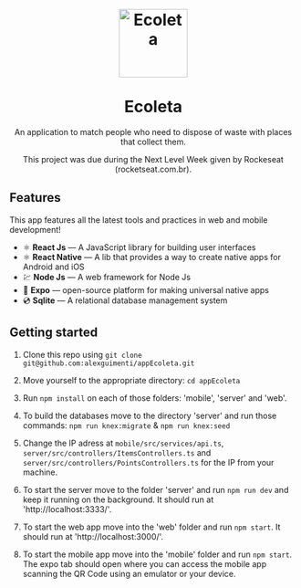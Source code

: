 <h1 align="center">
<br>
  <img src="https://66.media.tumblr.com/bbadff36e7476287dca8c4cd0afdb67e/02014eeb4b03fe2c-c2/s250x400/8a36e5374c42ccfab57c0c7001c021faf20d8bb5.jpg" alt="Ecoleta" width="120">
<br>
<br>
Ecoleta
</h1>

<p align="center">An application to match people who need to dispose of waste with places that collect them.</p>
<p align="center">This project was due during the Next Level Week given by Rockeseat (rocketseat.com.br).</p>


## Features
[//]: # (Add the features of your project here:)
This app features all the latest tools and practices in web and mobile development!

- ⚛️ **React Js** — A JavaScript library for building user interfaces
- ⚛️ **React Native** — A lib that provides a way to create native apps for Android and iOS
- 💹 **Node Js** — A web framework for Node Js
- 📱 **Expo** — open-source platform for making universal native apps
- 💿 **Sqlite** — A relational database management system

## Getting started

1. Clone this repo using ```git clone git@github.com:alexguimenti/appEcoleta.git```

2. Move yourself to the appropriate directory: ```cd appEcoleta```

3. Run ```npm install``` on each of those folders: 'mobile', 'server' and 'web'.

4. To build the databases move to the directory 'server' and run those commands: ```npm run knex:migrate``` & ```npm run knex:seed```

5. Change the IP adress at ```mobile/src/services/api.ts```, ```server/src/controllers/ItemsControllers.ts``` and ```server/src/controllers/PointsControllers.ts``` for the IP from your machine.

6. To start the server move to the folder 'server' and run ```npm run dev``` and keep it running on the background. It should run at 'http://localhost:3333/'.

7. To start the web app move into the 'web' folder and run ```npm start```. It should run at 'http://localhost:3000/'.

8. To start the mobile app move into the 'mobile' folder and run ```npm start```. The expo tab should open where you can access the mobile app scanning the QR Code using an emulator or your device.

